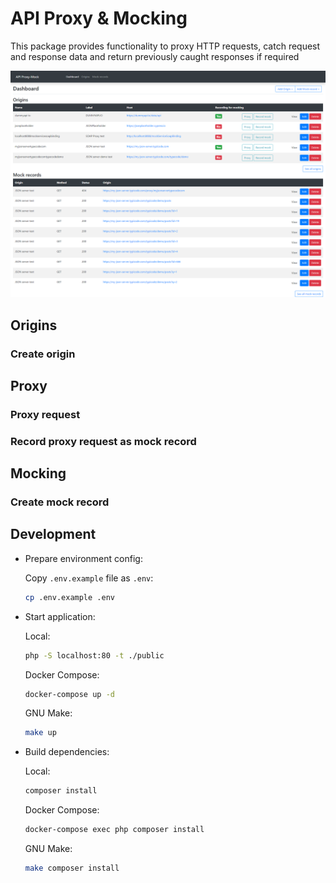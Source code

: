 # API Proxy & Mocking

This package provides functionality to proxy HTTP requests, catch request and response data and return previously caught responses if required

![alt text](/docs/images/dashboard.png "Dashboard")

## Origins

### Create origin

## Proxy

### Proxy request

### Record proxy request as mock record

## Mocking

### Create mock record

## Development

* Prepare environment config:

    Copy `.env.example` file as `.env`:

    ```bash
    cp .env.example .env
    ```

* Start application:

    Local:

    ```bash
    php -S localhost:80 -t ./public
    ```
  
    Docker Compose:

    ```bash
    docker-compose up -d
    ```
  
    GNU Make:

    ```bash
    make up
    ```

* Build dependencies:

    Local:
    
    ```bash
    composer install
    ```
    
    Docker Compose:
    
    ```bash
    docker-compose exec php composer install
    ```
    
    GNU Make:
    
    ```bash
    make composer install
    ```
  